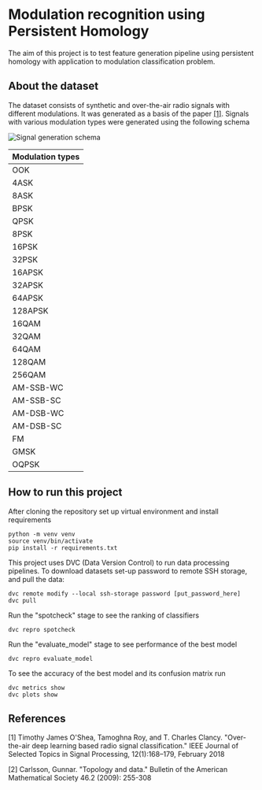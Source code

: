 # Modulation recognition using Persistent Homology

The aim of this project is to test feature generation pipeline using persistent homology 
with application to modulation classification problem.

## About the dataset

The dataset consists of synthetic and over-the-air radio signals with different modulations. 
It was generated as a basis of the paper [[1]](#1). 
Signals with various modulation types were generated using the following schema

![Signal generation schema](https://github.com/jprzew/TDA_modulation_recognition/blob/new_structure/signal_generation.jpg?raw=true)

| Modulation types      |
|-----------|
| OOK       |
| 4ASK      |
| 8ASK      |
| BPSK      |
| QPSK      |
| 8PSK      |
| 16PSK     |
| 32PSK     |
| 16APSK    |
| 32APSK    |
| 64APSK    |
| 128APSK   |
| 16QAM     |
| 32QAM     |
| 64QAM     |
| 128QAM    |
| 256QAM    |
| AM-SSB-WC |
| AM-SSB-SC |
| AM-DSB-WC |
| AM-DSB-SC |
| FM        |
| GMSK      |
| OQPSK     |


## How to run this project

After cloning the repository set up virtual environment and install requirements

```
python -m venv venv 
source venv/bin/activate
pip install -r requirements.txt
```

This project uses DVC (Data Version Control) to run data processing pipelines. 
To download datasets set-up password to remote SSH storage, and pull the data:
```
dvc remote modify --local ssh-storage password [put_password_here]
dvc pull
```

Run the "spotcheck" stage to see the ranking of classifiers
```
dvc repro spotcheck
```

Run the "evaluate_model" stage to see performance of the best model
```
dvc repro evaluate_model
```

To see the accuracy of the best model and its confusion matrix run
```
dvc metrics show
dvc plots show
```


## References

<a id="1">[1]</a>
Timothy James O'Shea, Tamoghna Roy, and T. Charles Clancy.
"Over-the-air deep learning based radio signal classification."
IEEE Journal of Selected Topics in Signal Processing, 12(1):168–179, February 2018

<a id="2">[2]</a>
Carlsson, Gunnar. "Topology and data." Bulletin of the American Mathematical Society 46.2 (2009): 255-308

